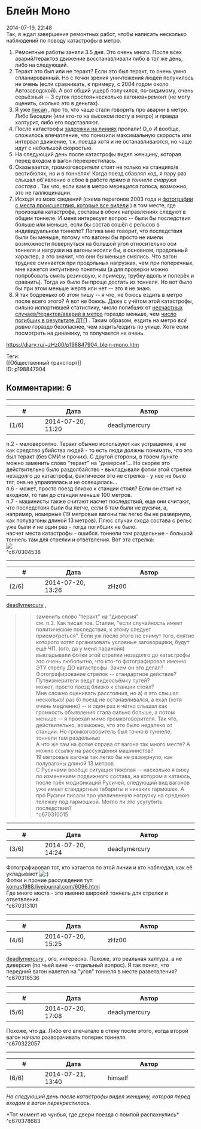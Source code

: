 Блейн Моно
==========

  
2014-07-19, 22:48  
 Так, я ждал завершения ремонтных работ, чтобы написать несколько наблюдений по поводу катастрофы в метро.   
   
 1. Ремонтные работы заняли 3.5 дня. Это очень много. После всех аварий/терактов движение восстанавливали либо в тот же день, либо на следующий.   
 2. Теракт это был или не теракт? Если это был теракт, то очень умно спланированный. Но с точки зрения уничтожения людей получилось не очень (если сравнивать, к примеру, с 2004 годом около Автозаводской). А вот общий ущерб получился, по-видимому, очень серьёзный -- 3 суток простоя+несколько вагонов+ремонт (не могу оценить, сколько это в деньгах).   
 3. Я уже  [писал](Информационная%20атака)  , про то, что чаще стали говорить про аварии в метро. Либо Беседин (или кто-то на высоком посту в метро) и правда халтурит, либо его подставляют.   
 4. После катастрофы  [задержки на линиях](Об%20интервалах%20движения%20поездов%20в%20московском%20метро)  пропали! О\_о И вообще, сложилось впечатление, что понизили максимальную скорость или интервал движение, т.к. поезда хотя и не останавливаются, но чаще идут с небольшой скоростью.   
 5. На следующий день после катастрофы видел женщину, которая перед входом в вагон перекрестилась.   
 6. Оказывается, громкоговорители стоят не только на станциях/в вестибюлях, но и в тоннелях! Когда поезд сбавлял ход, я пару раз слышал об'явление о сбое в работе  *прямо в тоннеле снаружи состава*  . Так что, если вам в метро мерещатся голоса, возможно, это не галлюцинации.   
 7. Исходя из моих сведений (схема перегонов 2003 года и  [фотографии с места происшествия, которые все видели](http://www.mk.ru/photo/gallery/8782-135688.html)  ) в том месте, где произошла катастрофа, составы в обоих направлениях следуют в общем тоннеле. И меня интересует вопрос -- были бы последствия больше или меньше, если бы состав сошёл с рельсов в индивидуальном тоннеле? Логика мне говорит, что последствия были бы меньше, потому что вагоны бы просто не имели возможности повернуться на большой угол относительно оси тоннеля и нагрузки на вагоны носили бы, в основном, продольный характер, а это значит, что они бы меньше смялись. Что вагон труднее сминается при продольных нагрузках, чем при поперечных, мне кажется интуитивно понятным (а для проверки можно попробовать смять резиновую, к примеру, трубку вдоль и поперёк и сравнить). Тогда их было бы проще достать из тоннеля. Но вот было бы при этом меньше жертв или нет -- это я не знаю.   
 8. Я так бодренько об этом пишу -- я что, не боюсь ездить в метро после всего этого? А вот не боюсь. Даже с учётом этой катастрофы, сильно испортившей статистику, число погибших от  [несчастных случаев/терактов/аварий в метро](https://ru.wikipedia.org/wiki/%D0%90%D0%B2%D0%B0%D1%80%D0%B8%D0%B8_%D0%B8_%D1%82%D0%B5%D1%80%D0%B0%D0%BA%D1%82%D1%8B_%D0%B2_%D0%9C%D0%BE%D1%81%D0%BA%D0%BE%D0%B2%D1%81%D0%BA%D0%BE%D0%BC_%D0%BC%D0%B5%D1%82%D1%80%D0%BE%D0%BF%D0%BE%D0%BB%D0%B8%D1%82%D0%B5%D0%BD%D0%B5)  гораздо меньше, чем  [число погибших в результате ДТП](http://finam.info/news/smertnost-na-dorogah-moskvi-poshla-na-spad/)  . Таким образом, ездить на метро  *всё равно*  гораздо безопаснее, чем ходить/ездить по улице. Хотя если посмотреть на динамику, то получается не очень.   
  
<https://diary.ru/~zHz00/p198847904_blejn-mono.htm>  
  
Теги:  
[[Общественный транспорт]]  
ID: p198847904  


Комментарии: 6
--------------

  


---



|         #         |              Дата              |                     Автор                     |           ID           |
| --- | --- | --- | --- |
| (1/6) | 2014-07-20, 11:20 | deadlymercury | c670304538 |

  
 п.2 - маловероятно. Теракт обычно используют как устрашение, а не как средство убийства людей - то есть люди должны понимать, что это был теракт (без СМИ и прочих). С другой стороны, в твоем пункте можно заменить слово "теракт" на "диверсия"... Но скорее это действительно было раздолбайство - выкладывали фотки этой стрелки незадолго до катастрофы, фактически это не стрелка - у нее не было тяг, она не управлялась и не освещалась...   
 п.6 - может, просто поезд близко к станции стоял? Если он стоит на входном, то там до станции меньше 100 метров.   
 п.7 - машинисты также считают насчет последствий, еще они считают, что последствия были бы легче, если б там были не русичи, а, например, номерные (19 метровые вагоны так легко бы не развернуло, как полувагоны длиной 13 метров). Плюс случаи схода состава с рельс уже были и не один раз - тогда погибших не было.   
 насчет места катастрофы - ошибся. тоннели там раздельные - большой тоннель там для стрелки и ответвления. Вот эта стрелка:   
 ![](http://ic.pics.livejournal.com/korrus1988/67077208/11959/11959_original.jpg)   
 ^c670304538

---



|         #         |              Дата              |                     Автор                     |           ID           |
| --- | --- | --- | --- |
| (2/6) | 2014-07-20, 13:26 | zHz00 | c670310015 |

  
  [deadlymercury](http://crazysupp.diary.ru "Записки безумного саппорта")  ,   
 >>заменить слово "теракт" на "диверсия"   
 см. п.3. Как писал тов. Сталин, "если случайность имеет политические последствия, к этому следует присмотреться". Если уж после этого не снимут того, снятие которого хотят организовать условные заговорщики, будут ещё ЧП. (ого, да у меня паранойя)   
 >>выкладывали фотки этой стрелки незадолго до катастрофы   
 это очень любопытно, что кто-то фотографировал именно ЭТУ стрелу ДО катастрофы. Зачем он это делал? Фотографирование стрелок -- стандартное действие? Путеизмерители ведут видеосъёмку путей?   
 >>может, просто поезд близко к станции стоял?   
 Мне сложно оценивать расстояния, но а) я это слышал несколько! раз б) поезд не останавливался, а ехал (хотя очень медленно) -- и один раз я чётко слышал как громкость объявления стала сильно больше, а потом меньше -- я проехал мимо громкоговорителя. Так что, действительно, возможно, что это было недалеко от станции. Но громкоговоритель был точно в туннеле.   
 >>тоннели там раздельные   
 А что же там на фотке справа от вагона так много месте? А можно ссылку на рассуждения машинистов?   
 >>19 метровые вагоны так легко бы не развернуло, как полувагоны длиной 13 метров   
 С Русичами вообще ситуация тяжёлая -- насколько я вижу по изменениям подвижного состава, на котором я катаюсь, после трёх модификаций Русичей, следующий вид вагонов уже имеет стандартные габариты и никаких гармошек. А про Русичи писали про увеличенную нагрузку на среднюю тележку под гармошкой. Могло ли  *это*  усугубить последствия?   
 ^c670310015

---



|         #         |              Дата              |                     Автор                     |           ID           |
| --- | --- | --- | --- |
| (3/6) | 2014-07-20, 14:24 | deadlymercury | c670313101 |

  
 Фотографировал тот, кто катается по этой линии и кто наблюдал, как её укладывают ![:)](http://static.diary.ru/picture/3.gif)   
 Фотки и прочие рассуждения тут:   
  [korrus1988.livejournal.com/6096.html](http://korrus1988.livejournal.com/6096.html)    
 Где много места - это именно широкий тоннель для стрелки и ответвления.   
 ^c670313101

---



|         #         |              Дата              |                     Автор                     |           ID           |
| --- | --- | --- | --- |
| (4/6) | 2014-07-20, 15:25 | zHz00 | c670316536 |

  
  [deadlymercury](http://crazysupp.diary.ru "Записки безумного саппорта")  , ого, интересно. Похоже, это реальная халтура, а не диверсия (по чьей вине -- отдельный вопрос). Я так понял, что передний вагон налетел на "угол" тоннеля в месте разветвления?   
 ^c670316536

---



|         #         |              Дата              |                     Автор                     |           ID           |
| --- | --- | --- | --- |
| (5/6) | 2014-07-20, 17:08 | deadlymercury | c670322057 |

  
 Похоже, что да. Либо его впечатало в стену после этого, когда второй вагон начало разворачивать поперек тоннеля.   
 ^c670322057

---



|         #         |              Дата              |                     Автор                     |           ID           |
| --- | --- | --- | --- |
| (6/6) | 2014-07-21, 13:40 | himself | c670378683 |

  
  *На следующий день после катастрофы видел женщину, которая перед входом в вагон перекрестилась.*    
   
 \*Тот момент из чунбья, где двери поезда с помпой распахнулись\*   
 ^c670378683